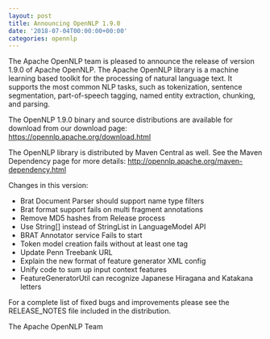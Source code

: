 ```yaml
---
layout: post
title: Announcing OpenNLP 1.9.0
date: '2018-07-04T00:00:00+00:00'
categories: opennlp
---
```

The Apache OpenNLP team is pleased to announce the release of version 1.9.0 of Apache OpenNLP. The Apache OpenNLP library is a machine learning based toolkit for the processing of natural language text. It supports the most common NLP tasks, such as tokenization, sentence segmentation, part-of-speech tagging, named entity extraction, chunking, and parsing.
<p>
The OpenNLP 1.9.0 binary and source distributions are available for download from our download page: <a href="https://opennlp.apache.org/download.html">https://opennlp.apache.org/download.html</a>
<p>
The OpenNLP library is distributed by Maven Central as well. See the Maven Dependency page for more details: <a href="http://opennlp.apache.org/maven-dependency.html">http://opennlp.apache.org/maven-dependency.html</a>
<p>
Changes in this version:

<ul>
<li> Brat Document Parser should support name type filters
<li> Brat format support fails on multi fragment annotations
<li> Remove MD5 hashes from Release process
<li> Use String[] instead of StringList in LanguageModel API
<li> BRAT Annotator service Fails to start
<li> Token model creation fails without at least one <SPLIT> tag
<li> Update Penn Treebank URL
<li> Explain the new format of feature generator XML config
<li> Unify code to sum up input context features
<li> FeatureGeneratorUtil can recognize Japanese Hiragana and Katakana letters
</ul>

For a complete list of fixed bugs and improvements please see the RELEASE_NOTES file included in the distribution.
<p>
The Apache OpenNLP Team
